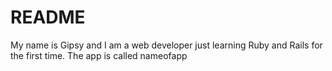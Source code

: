 # README

My name is Gipsy and I am a web developer just learning Ruby and Rails for the first time. The app is called nameofapp
